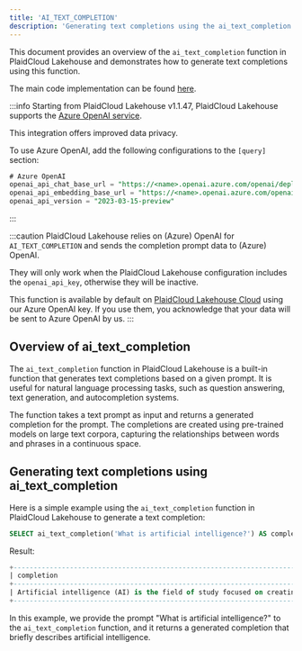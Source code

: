 ```yaml
---
title: 'AI_TEXT_COMPLETION'
description: 'Generating text completions using the ai_text_completion function in PlaidCloud Lakehouse'
---
```


This document provides an overview of the `ai_text_completion` function in PlaidCloud Lakehouse and demonstrates how to generate text completions using this function.

The main code implementation can be found [here](https://github.com/datafuselabs/databend/blob/1e93c5b562bd159ecb0f336bb88fd1b7f9dc4a62/src/common/openai/src/completion.rs).

:::info
Starting from PlaidCloud Lakehouse v1.1.47, PlaidCloud Lakehouse supports the [Azure OpenAI service](https://azure.microsoft.com/en-au/products/cognitive-services/openai-service).

This integration offers improved data privacy.

To use Azure OpenAI, add the following configurations to the `[query]` section:
```sql
# Azure OpenAI
openai_api_chat_base_url = "https://<name>.openai.azure.com/openai/deployments/<name>/"
openai_api_embedding_base_url = "https://<name>.openai.azure.com/openai/deployments/<name>/"
openai_api_version = "2023-03-15-preview"
```
:::

:::caution
PlaidCloud Lakehouse relies on (Azure) OpenAI for `AI_TEXT_COMPLETION` and sends the completion prompt data to (Azure) OpenAI.

They will only work when the PlaidCloud Lakehouse configuration includes the `openai_api_key`, otherwise they will be inactive.

This function is available by default on [PlaidCloud Lakehouse Cloud](https://databend.com) using our Azure OpenAI key. If you use them, you acknowledge that your data will be sent to Azure OpenAI by us.
:::


## Overview of ai_text_completion

The `ai_text_completion` function in PlaidCloud Lakehouse is a built-in function that generates text completions based on a given prompt. It is useful for natural language processing tasks, such as question answering, text generation, and autocompletion systems.

The function takes a text prompt as input and returns a generated completion for the prompt. The completions are created using pre-trained models on large text corpora, capturing the relationships between words and phrases in a continuous space.

## Generating text completions using ai_text_completion

Here is a simple example using the `ai_text_completion` function in PlaidCloud Lakehouse to generate a text completion:
```sql
SELECT ai_text_completion('What is artificial intelligence?') AS completion;
```

Result:
```sql
+--------------------------------------------------------------------------------------------------------------------+
| completion                                                                                                          |
+--------------------------------------------------------------------------------------------------------------------+
| Artificial intelligence (AI) is the field of study focused on creating machines and software capable of thinking, learning, and solving problems in a way that mimics human intelligence. This includes areas such as machine learning, natural language processing, computer vision, and robotics. |
+--------------------------------------------------------------------------------------------------------------------+
```

In this example, we provide the prompt "What is artificial intelligence?" to the `ai_text_completion` function, and it returns a generated completion that briefly describes artificial intelligence.